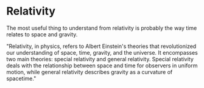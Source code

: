 # Relativity

The most useful thing to understand from relativity is probably the way time relates to space and gravity.

"Relativity, in physics, refers to Albert Einstein's theories that revolutionized our understanding of space, time, gravity, and the universe. It encompasses two main theories: special relativity and general relativity. Special relativity deals with the relationship between space and time for observers in uniform motion, while general relativity describes gravity as a curvature of spacetime."